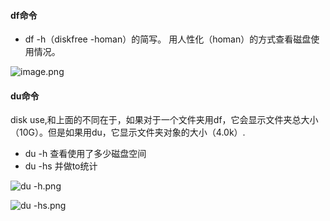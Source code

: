 ####   df命令
* df -h（diskfree -homan）的简写。 用人性化（homan）的方式查看磁盘使用情况。

![image.png](http://upload-images.jianshu.io/upload_images/5786888-4c015bf9c8ec1cae.png?imageMogr2/auto-orient/strip%7CimageView2/2/w/1240)
####   du命令
disk use,和上面的不同在于，如果对于一个文件夹用df，它会显示文件夹总大小（10G）。但是如果用du，它显示文件夹对象的大小（4.0k）.
* du -h  查看使用了多少磁盘空间
* du -hs 并做to统计

![du -h.png](http://upload-images.jianshu.io/upload_images/5786888-9501046ce0cfd136.png?imageMogr2/auto-orient/strip%7CimageView2/2/w/1240)

![ du -hs.png](http://upload-images.jianshu.io/upload_images/5786888-9ffb0813177a0ad3.png?imageMogr2/auto-orient/strip%7CimageView2/2/w/1240)
